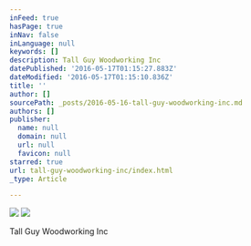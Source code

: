 ```yaml
---
inFeed: true
hasPage: true
inNav: false
inLanguage: null
keywords: []
description: Tall Guy Woodworking Inc
datePublished: '2016-05-17T01:15:27.883Z'
dateModified: '2016-05-17T01:15:10.836Z'
title: ''
author: []
sourcePath: _posts/2016-05-16-tall-guy-woodworking-inc.md
authors: []
publisher:
  name: null
  domain: null
  url: null
  favicon: null
starred: true
url: tall-guy-woodworking-inc/index.html
_type: Article

---
```

![](https://the-grid-user-content.s3-us-west-2.amazonaws.com/1f0b97cd-4381-4070-a810-7aa4cbf81068.jpg)
![](https://the-grid-user-content.s3-us-west-2.amazonaws.com/aa3bef51-2e2c-46cd-abaf-b97fc68d211b.jpg)

Tall Guy Woodworking Inc